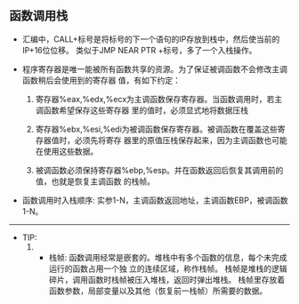   ## 函数调用栈


- 汇编中，CALL+标号是将标号的下一个语句的IP存放到栈中，然后使当前的IP+16位位移。
  类似于JMP NEAR PTR +标号，多了一个入栈操作。

- 程序寄存器是唯一能被所有函数共享的资源。为了保证被调函数不会修改主调函数稍后会使用到的寄存器  值，有如下约定：
  
	1. 寄存器%eax,%edx,%ecx为主调函数保存寄存器。当函数调用时，若主调函数希望保存这些寄存器	里的值时，必须显式地将数据压栈
	
	2. 寄存器%ebx,%esi,%edi为被调函数保存寄存器。被调函数在覆盖这些寄存器值时，必须先将寄存	器里的原值压栈保存起来，因为主调函数也可能在使用这些数据。

	3. 被调函数必须保持寄存器%ebp,%esp。并在函数返回后恢复其调用前的值，也就是恢复主调函数	的栈帧。


- 函数调用时入栈顺序:
	实参1-N，主调函数返回地址，主调函数EBP，被调函数1-N。





-----


- TIP:
	1. - 栈帧: 函数调用经常是嵌套的。堆栈中有多个函数的信息，每个未完成运行的函数占用一个独			   立的连续区域，称作栈帧。
		   栈帧是堆栈的逻辑碎片，调用函数时栈帧被压入堆栈，返回时弹出堆栈。
		   栈帧里存放着函数参数，局部变量以及其他（恢复前一栈帧）所需要的数据。
		   